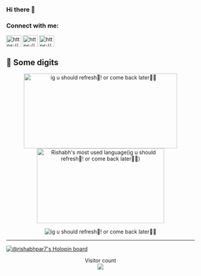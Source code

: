 ### Hi there 👋

<!--
**Rishabh3243/Rishabh3243** is a ✨ _special_ ✨ repository because its `README.md` (this file) appears on your GitHub profile.

Here are some ideas to get you started:

- 🔭 I’m currently working on ...
- 🌱 I’m currently learning ...
- 👯 I’m looking to collaborate on ...
- 🤔 I’m looking for help with ...
- 💬 Ask me about ...
- 📫 How to reach me: ...
- 😄 Pronouns: ...
- ⚡ Fun fact: ...
-->
<h3 align="left">Connect with me:</h3>
<p align="left">

<a href="https://linkedin.com/in/https://www.linkedin.com/in/rishabh-parmar-650541200?lipi=urn%3ali%3apage%3ad_flagship3_profile_view_base_contact_details%3bn2z39ooxrnekjqd0ggebsg%3d%3d" target="_blank">
<img align="center" src="https://raw.githubusercontent.com/rahuldkjain/github-profile-readme-generator/master/src/images/icons/Social/linked-in-alt.svg" alt="https://www.linkedin.com/in/rishabh-parmar-650541200?lipi=urn%3ali%3apage%3ad_flagship3_profile_view_base_contact_details%3bn2z39ooxrnekjqd0ggebsg%3d%3d" height="30" width="40" /></a>
<a href="https://auth.geeksforgeeks.org/user/https://auth.geeksforgeeks.org/user/rishabhpar7" target="_blank"><img align="center" src="https://raw.githubusercontent.com/rahuldkjain/github-profile-readme-generator/master/src/images/icons/Social/geeks-for-geeks.svg" alt="https://auth.geeksforgeeks.org/user/rishabhpar7" height="30" width="40" /></a>
<a href="https://www.instagram.com/rishabhpar7/" target="_blank"><img align="center" src="https://raw.githubusercontent.com/rahuldkjain/github-profile-readme-generator/master/src/images/icons/Social/instagram.svg" alt="https://www.instagram.com/rishabhpar7/" height="30" width="40" /></a>
</p>
<!--
## 🛠 &nbsp;Tech Stack
<br>
Languages : 
![C](https://img.shields.io/badge/-C-05122A?style=flat&logo=C&logoColor=A8B9CC)&nbsp;
![C++](https://img.shields.io/badge/-C++-05122A?style=flat&logo=C%2B%2B&logoColor=00599C)&nbsp;
![HTML](https://img.shields.io/badge/-HTML-05122A?style=flat&logo=HTML5)&nbsp;
        ![CSS](https://img.shields.io/badge/-CSS-05122A?style=flat&logo=CSS3&logoColor=1572B6)&nbsp;
        ![JavaScript](https://img.shields.io/badge/-JavaScript-05122A?style=flat&logo=javascript)&nbsp;
<br/>
Libraries and frameworks : 
      ![React JS](https://img.shields.io/badge/-ReactJs-05122A?style=flat&logo=react)&nbsp;
<br/>      
Databases : 
      ![Firebase](https://img.shields.io/badge/-Firebase-05122A?style=flat&logo=firebase&logoColor=%1360DAFB)&nbsp;
      ![SQL](https://img.shields.io/badge/-SQL-05122A?style=flat&logo=oraclesql&logoColor=%2361DAFB)&nbsp;
      ![MySQL](https://img.shields.io/badge/-MySQL-05122A?style=flat&logo=mysql&logoColor=%2361DAFB)&nbsp;
<br/>
Tools : 
      ![Git](https://img.shields.io/badge/-Git-05122A?style=flat&logo=git)&nbsp;
      ![GitHub](https://img.shields.io/badge/-GitHub-05122A?style=flat&logo=github)&nbsp;
      ![Visual Studio Code](https://img.shields.io/badge/-Visual%20Studio%20Code-05122A?style=flat&logo=visual-studio-code&logoColor=007ACC)&nbsp;
      ![CodePen](https://img.shields.io/badge/Codepen-05122A?style=flat&logo=codepen&logoColor=white)&nbsp;
<br/>
Designing : 
      ![Canva](https://img.shields.io/badge/Canva-05122A?style=flat&logo=Canva&logoColor=%2300C4CC)&nbsp;
      ![Figma](https://img.shields.io/badge/figma-05122A?style=flat&logo=figma&logoColor=%23F24E1E)&nbsp;
 -->     
      
<!--![Rishabh's GitHub stats](https://github-readme-stats.vercel.app/api?username=Rishabh3243&show_icons=true&theme=radical)

[![Top Langs](https://github-readme-stats.vercel.app/api/top-langs/?username=Rishabh3243&layout=compact)](https://github.com/anuraghazra/github-readme-stats)

<p><img align="center" src="https://github-readme-streak-stats.herokuapp.com/?user=rishabh3243&" alt="rishabh3243" /></p>-->


## 🔢 Some digits

<center>
<p aligne="center">
<img height="200px" width="410px" src="https://github-readme-streak-stats.herokuapp.com/?user=Rishabh3243&theme=tokyonight" alt="ig u should refresh🧐! or come back later🐱‍💻" />
<img alt="Rishabh's most used language(ig u should refresh🧐! or come back later🐱‍💻)" src="https://github-readme-stats.vercel.app/api/top-langs/?username=Rishabh3243&langs_count=8&count_private=true&layout=compact&theme=tokyonight&hide_border=true" height="200px" width="340px"/></a>
</p>
</center>
<center>
<img src="https://github-readme-stats.vercel.app/api?username=Rishabh3243&show_icons=true&theme=radical" alt="ig u should refresh🧐! or come back later🐱‍💻" />
</center>
<hr>

[![@rishabhpar7's Holopin board](https://holopin.me/rishabhpar7)](https://holopin.io/@rishabhpar7)


<p align="center"> 
  Visitor count<br>
  <img src="https://profile-counter.glitch.me/Rishabh3243/count.svg" />
</p>
